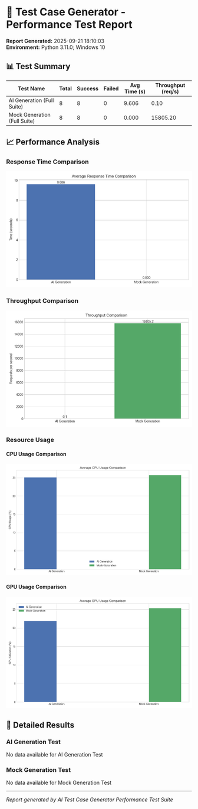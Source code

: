 # 🚀 Test Case Generator - Performance Test Report

**Report Generated:** 2025-09-21 18:10:03  
**Environment:** Python 3.11.0; Windows 10

## 📊 Test Summary

| Test Name | Total | Success | Failed | Avg Time (s) | Throughput (req/s) |
|-----------|-------|---------|--------|--------------|-------------------|
| AI Generation (Full Suite) | 8 | 8 | 0 | 9.606 | 0.10 |
| Mock Generation (Full Suite) | 8 | 8 | 0 | 0.000 | 15805.20 |

## 📈 Performance Analysis

### Response Time Comparison

![Response Time Comparison](response_time_comparison.png)

### Throughput Comparison

![Throughput Comparison](throughput_comparison.png)

### Resource Usage

#### CPU Usage Comparison

![CPU Usage Comparison](cpu_usage_comparison.png)

#### GPU Usage Comparison

![GPU Usage Comparison](gpu_usage_comparison.png)

## 📝 Detailed Results

### AI Generation Test

No data available for AI Generation Test

### Mock Generation Test

No data available for Mock Generation Test

---

*Report generated by AI Test Case Generator Performance Test Suite*
